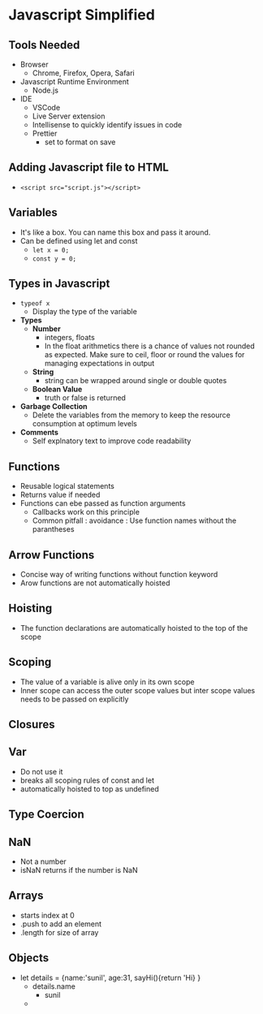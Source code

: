 # Javascript Simplified

## Tools Needed
- Browser
  - Chrome, Firefox, Opera, Safari
- Javascript Runtime Environment
  - Node.js
-  IDE
   -  VSCode
   -  Live Server extension
   -  Intellisense to quickly identify issues in code
   -  Prettier
      -  set to format on save

##  Adding Javascript file to HTML
- `<script src="script.js"></script>`

## Variables
- It's like a box. You can name this box and pass it around.
- Can be defined using let and const
  - `let x = 0;`
  - `const y = 0;`

## Types in Javascript 
- `typeof x`
  - Display the type of the variable
- **Types**
  - **Number**
    - integers, floats
    - In the float arithmetics there is a chance of values not rounded as expected. Make sure to ceil, floor or round the values for managing expectations in output
  - **String**
    - string can be wrapped around single or double quotes
  - **Boolean Value**
    - truth or false is returned
- **Garbage Collection**
  - Delete the variables from the memory to keep the resource consumption at optimum levels
- **Comments**
  - Self explnatory text to improve code readability
  

## Functions
- Reusable logical statements
- Returns value if needed 
- Functions can ebe passed as function arguments
  - Callbacks work on this principle
  - Common pitfall : avoidance : Use function names without the parantheses

## Arrow Functions
- Concise way of writing functions without function keyword
- Arow functions are not automatically hoisted

## Hoisting
- The function declarations are automatically hoisted to the top of the scope

## Scoping
- The value of a variable is alive only in its own scope
- Inner scope can access the outer scope values but inter scope values needs to be passed on explicitly

## Closures


## Var
- Do not use it
- breaks all scoping rules of const and let
- automatically hoisted to top as undefined


## Type Coercion

## NaN
- Not a number
- isNaN returns if the number is NaN

## Arrays
- starts index at 0
- .push to add an element
- .length for size of array

## Objects 
- let details = {name:'sunil', age:31, sayHi(){return 'Hi} } 
  - details.name
    - sunil
  - 